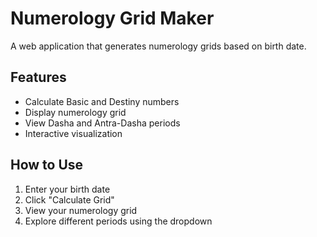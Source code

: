 # Numerology Grid Maker

A web application that generates numerology grids based on birth date.

## Features
- Calculate Basic and Destiny numbers
- Display numerology grid
- View Dasha and Antra-Dasha periods
- Interactive visualization

## How to Use
1. Enter your birth date
2. Click "Calculate Grid"
3. View your numerology grid
4. Explore different periods using the dropdown
